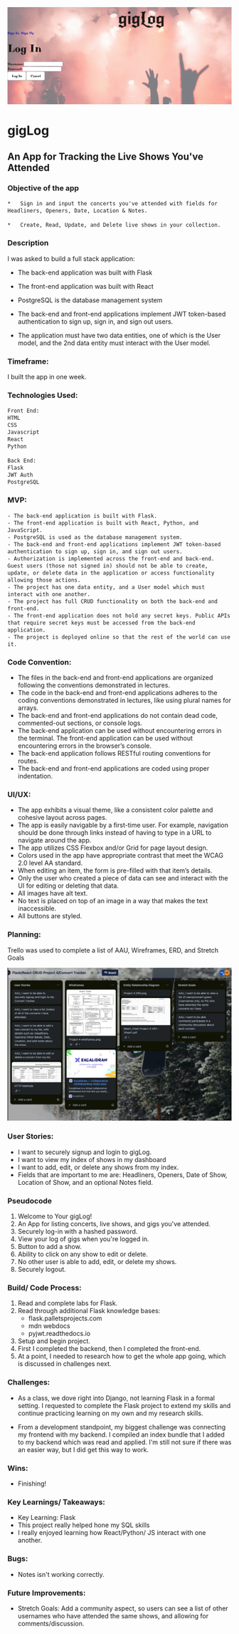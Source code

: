 ![Screenshot of gigLog](/backend/static/images/Screenshot%20of%20gigLog.png)

# gigLog

## An App for Tracking the Live Shows You've Attended

### Objective of the app

    *   Sign in and input the concerts you've attended with fields for Headliners, Openers, Date, Location & Notes.

    *   Create, Read, Update, and Delete live shows in your collection.

### Description

I was asked to build a full stack application:

- The back-end application was built with Flask

- The front-end application was built with React

- PostgreSQL is the database management system

- The back-end and front-end applications implement JWT token-based authentication to sign up, sign in, and sign out users.

- The application must have two data entities, one of which is the User model, and the 2nd data entity must interact with the User model.

### Timeframe:

I built the app in one week. 

### Technologies Used:

    Front End:
    HTML
    CSS
    Javascript
    React
    Python

    Back End:
    Flask
    JWT Auth
    PostgreSQL

### MVP:

    - The back-end application is built with Flask.
    - The front-end application is built with React, Python, and JavaScript.
    - PostgreSQL is used as the database management system.
    - The back-end and front-end applications implement JWT token-based authentication to sign up, sign in, and sign out users.
    - Authorization is implemented across the front-end and back-end. Guest users (those not signed in) should not be able to create, update, or delete data in the application or access functionality allowing those actions.
    - The project has one data entity, and a User model which must interact with one another. 
    - The project has full CRUD functionality on both the back-end and front-end.
    - The front-end application does not hold any secret keys. Public APIs that require secret keys must be accessed from the back-end application.
    - The project is deployed online so that the rest of the world can use it.

### Code Convention:

- The files in the back-end and front-end applications are organized following the conventions demonstrated in lectures.
- The code in the back-end and front-end applications adheres to the coding conventions demonstrated in lectures, like using plural names for arrays.
- The back-end and front-end applications do not contain dead code, commented-out sections, or console logs.
- The back-end application can be used without encountering errors in the terminal. The front-end application can be used without encountering errors in the browser’s console.
- The back-end application follows RESTful routing conventions for routes.
- The back-end and front-end applications are coded using proper indentation.

### UI/UX:

- The app exhibits a visual theme, like a consistent color palette and cohesive layout across pages.
- The app is easily navigable by a first-time user. For example, navigation should be done through links instead of having to type in a URL to navigate around the app.
- The app utilizes CSS Flexbox and/or Grid for page layout design.
- Colors used in the app have appropriate contrast that meet the WCAG 2.0 level AA standard.
- When editing an item, the form is pre-filled with that item’s details.
- Only the user who created a piece of data can see and interact with the UI for editing or deleting that data.
- All images have alt text.
- No text is placed on top of an image in a way that makes the text inaccessible.
- All buttons are styled.

### Planning:

Trello was used to complete a list of AAU, Wireframes, ERD, and Stretch Goals

![Screenshot of gigLog Trello Planning Board](/backend/static/images/gigLog%20Trello%20Planning%20Board.png) 

### User Stories:

- I want to securely signup and login to gigLog.
- I want to view my index of shows in my dashboard
- I want to add, edit, or delete any shows from my index.
- Fields that are important to me are: Headliners, Openers, Date of Show, Location of Show, and an optional Notes field.


### Pseudocode

1. Welcome to Your gigLog!
2. An App for listing concerts, live shows, and gigs you've attended.
3. Securely log-in with a hashed password.
4. View your log of gigs when you're logged in. 
5. Button to add a show.
6. Ability to click on any show to edit or delete.
7. No other user is able to add, edit, or delete my shows.
8. Securely logout.

### Build/ Code Process:

1. Read and complete labs for Flask.
2. Read through additional Flask knowledge bases:
    - flask.palletsprojects.com
    - mdn webdocs
    - pyjwt.readthedocs.io
3. Setup and begin project.
4. First I completed the backend, then I completed the front-end. 
5. At a point, I needed to research how to get the whole app going, which is discussed in challenges next. 


### Challenges:

- As a class, we dove right into Django, not learning Flask in a formal setting. I requested to complete the Flask project to extend my skills and continue practicing learning on my own and my research skills.

- From a development standpoint, my biggest challenge was connecting my frontend with my backend. I compiled an index bundle that I added to my backend which was read and applied. I'm still not sure if there was an easier way, but I did get this way to work. 


### Wins:

- Finishing!

### Key Learnings/ Takeaways:

- Key Learning: Flask
- This project really helped hone my SQL skills
- I really enjoyed learning how React/Python/ JS interact with one another.


### Bugs:

- Notes isn't working correctly.

### Future Improvements:

- Stretch Goals:
    Add a community aspect, so users can see a list of other usernames who have attended the same shows, and allowing for comments/discussion.